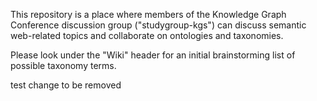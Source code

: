 This repository is a place where members of the Knowledge Graph Conference discussion group ("studygroup-kgs") can discuss semantic web-related topics and collaborate on ontologies and taxonomies.

Please look under the "Wiki" header for an initial brainstorming list of possible taxonomy terms.

test change to be removed
